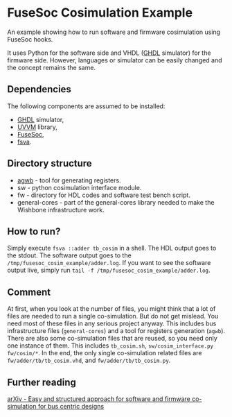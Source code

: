 # FuseSoc Cosimulation Example

An example showing how to run software and firmware cosimulation using FuseSoc hooks.

It uses Python for the software side and VHDL ([GHDL](https://github.com/ghdl/ghdl) simulator) for the firmware side.
However, languages or simulator can be easily changed and the concept remains the same.

## Dependencies

The following components are assumed to be installed:

- [GHDL](https://github.com/ghdl/ghdl) simulator,
- [UVVM](https://github.com/UVVM/UVVM) library,
- [FuseSoc](https://github.com/olofk/fusesoc),
- [fsva](https://github.com/m-kru/fsva).

## Directory structure

- [agwb](https://github.com/wzab/agwb) - tool for generating registers.
- sw - python cosimulation interface module.
- fw - directory for HDL codes and software test bench script.
- general-cores - part of the general-cores library needed to make the Wishbone infrastructure work.

## How to run?

Simply execute `fsva ::adder tb_cosim` in a shell.
The HDL output goes to the stdout.
The software output goes to the `/tmp/fusesoc_cosim_example/adder.log`.
If you want to see the software output live, simply run `tail -f /tmp/fusesoc_cosim_example/adder.log`.

## Comment

At first, when you look at the number of files, you might think that a lot of files are needed to run a single co-simulation.
But do not get mislead.
You need most of these files in any serious project anyway.
This includes bus infrastructure files (`general-cores`) and a tool for registers generation (`agwb`).
There are also some co-simulation files that are reused, so you need only one instance of them.
This includes `tb_cosim.sh`, `sw/cosim_interface.py` `fw/cosim/*`.
In the end, the only single co-simulation related files are `fw/adder/tb/tb_cosim.vhd`, and `fw/adder/tb/tb_cosim.py`.

## Further reading

[arXiv - Easy and structured approach for software and firmware co-simulation for bus centric designs](https://arxiv.org/abs/2110.10447)
